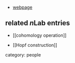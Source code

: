 

* [webpage](http://homepages.math.uic.edu/~tangora/)

## related $n$Lab entries

* [[cohomology operation]]

* [[Hopf construction]]

category: people